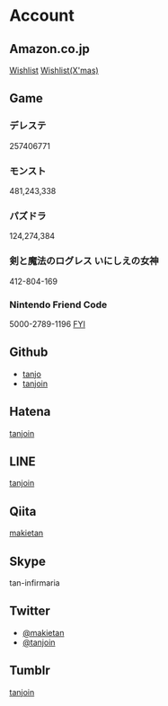 Account
=======

Amazon.co.jp
------------
[Wishlist](http://goo.gl/O2Hoz)
[Wishlist(X'mas)](http://www.amazon.co.jp/registry/wishlist/3LQEO5V6BA7U0/ref=cm_sw_r_tw_ws_QUKMub1HQSF30)

Game
----

### デレステ
257406771

### モンスト
481,243,338

### パズドラ
124,274,384

### 剣と魔法のログレス いにしえの女神
412-804-169

### Nintendo Friend Code
5000-2789-1196 [FYI](https://pbs.twimg.com/media/BxqXfTlCcAAb1R5.jpg)

Github
------
- [tanjo](https://github.com/tanjo)
- [tanjoin](https://github.com/tanjoin)

Hatena
------
[tanjoin](http://profile.hatena.ne.jp/tanjoin/)

LINE
----
[tanjoin](http://line.me/ti/p/M5b1mgcM2G)

Qiita
------
[makietan](http://qiita.com/makietan)

Skype
-----
tan-infirmaria

Twitter
-------
- [@makietan](https://twitter.com/makietan)
- [@tanjoin](https://twitter.com/tanjoin)

Tumblr
------
[tanjoin](http://tanjoin.tumblr.com)

